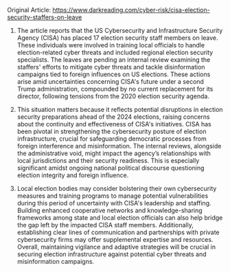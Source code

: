 Original Article: https://www.darkreading.com/cyber-risk/cisa-election-security-staffers-on-leave

1) The article reports that the US Cybersecurity and Infrastructure Security Agency (CISA) has placed 17 election security staff members on leave. These individuals were involved in training local officials to handle election-related cyber threats and included regional election security specialists. The leaves are pending an internal review examining the staffers' efforts to mitigate cyber threats and tackle disinformation campaigns tied to foreign influences on US elections. These actions arise amid uncertainties concerning CISA's future under a second Trump administration, compounded by no current replacement for its director, following tensions from the 2020 election security agenda.

2) This situation matters because it reflects potential disruptions in election security preparations ahead of the 2024 elections, raising concerns about the continuity and effectiveness of CISA's initiatives. CISA has been pivotal in strengthening the cybersecurity posture of election infrastructure, crucial for safeguarding democratic processes from foreign interference and misinformation. The internal reviews, alongside the administrative void, might impact the agency’s relationships with local jurisdictions and their security readiness. This is especially significant amidst ongoing national political discourse questioning election integrity and foreign influence.

3) Local election bodies may consider bolstering their own cybersecurity measures and training programs to manage potential vulnerabilities during this period of uncertainty with CISA's leadership and staffing. Building enhanced cooperative networks and knowledge-sharing frameworks among state and local election officials can also help bridge the gap left by the impacted CISA staff members. Additionally, establishing clear lines of communication and partnerships with private cybersecurity firms may offer supplemental expertise and resources. Overall, maintaining vigilance and adaptive strategies will be crucial in securing election infrastructure against potential cyber threats and misinformation campaigns.